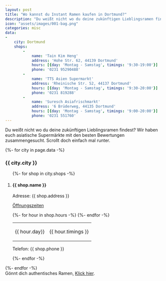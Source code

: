 ```yaml
---
layout: post
title: "Wo kannst du Instant Ramen kaufen in Dortmund?"
description: "Du weißt nicht wo du deine zukünftigen Lieblingsramen findest? Wir haben euch asiatische Supermärkte mit den besten Bewertungen zusammengesucht in Dortmund. Scrollt doch einfach mal runter."
icon: "assets/images/001-bag.png"
categories: misc
data:
-
    city: Dortmund
    shops:
        -
            name: 'Tain Kim Heng'
            address: 'Hohe Str. 62, 44139 Dortmund'
            hours: [{day: 'Montag - Samstag', timings: '9:30-19:00'}]
            phone: '0231 95290488'
        -
            name: 'TTS Asien Supermarkt'
            address: 'Rheinische Str. 52, 44137 Dortmund'
            hours: [{day: 'Montag - Samstag', timings: '9:30-20:00'}]
            phone: '0231 819288'
        -
            name: 'Suresch Asiafrischmarkt'
            address: '6 Brüderweg, 44135 Dortmund'
            hours: [{day: 'Montag - Samstag', timings: '9:00-20:00'}]
            phone: '0231 551760'
---
```

Du weißt nicht wo du deine zukünftigen Lieblingsramen findest? Wir haben euch asiatische Supermärkte mit den besten Bewertungen zusammengesucht. Scrollt doch einfach mal runter. 
<br />
<div id="outer_container">
<div id="restaurants">
   {%- for city in page.data -%}
  <h3>{{ city.city }}</h3>
  <ol>
    {%- for shop in city.shops -%}
      <li>
        <div class="restaurant_entry">
        <h4>{{ shop.name }}</h4>
        <p class="restaurant_address">Adresse: {{ shop.address }}</p>
        <p class="restaurant_hours"><u>Öffnungszeiten</u></p>
        <table class="hours">
        {%- for hour in shop.hours -%}
          <tr><td><p>{{ hour.day}}</p></td><td><p>{{ hour.timings }}</p></td></tr>
        {%- endfor -%}
        </table>        
        <p>Telefon: {{ shop.phone }}</p>
      </div>
      </li>
    {%- endfor -%}
  </ol>
  {%- endfor -%}
 </div>
</div>
Gönnt dich authentisches Ramen, <a href="/restaurants/dortmund">Klick hier</a>.